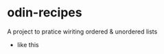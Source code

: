 # odin-recipes

A project to pratice wiriting ordered & unordered lists  
<ul>
  <li> like this </li>
</ul>